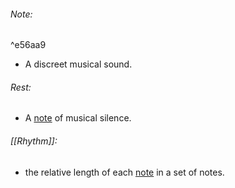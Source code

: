 ###### Note: 

^e56aa9

- A discreet musical sound.

###### Rest:
- A [note](Glossary#^e56aa9) of musical silence.

###### [[Rhythm]]: 
- the relative length of each [note](Glossary#^e56aa9) in a set of notes.




